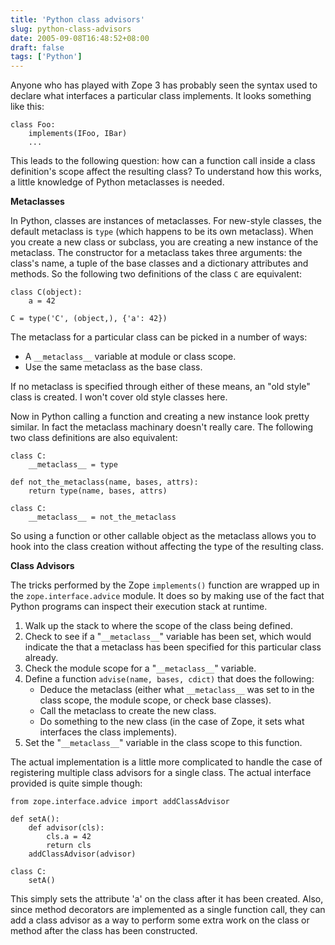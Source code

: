 ```yaml
---
title: 'Python class advisors'
slug: python-class-advisors
date: 2005-09-08T16:48:52+08:00
draft: false
tags: ['Python']
---
```


Anyone who has played with Zope 3 has probably seen the syntax used to
declare what interfaces a particular class implements. It looks
something like this:

    class Foo:
        implements(IFoo, IBar)
        ...

This leads to the following question: how can a function call inside a
class definition\'s scope affect the resulting class? To understand
how this works, a little knowledge of Python metaclasses is needed.

**Metaclasses**

In Python, classes are instances of metaclasses. For new-style
classes, the default metaclass is `type` (which happens to be its own
metaclass). When you create a new class or subclass, you are creating
a new instance of the metaclass. The constructor for a metaclass takes
three arguments: the class\'s name, a tuple of the base classes and a
dictionary attributes and methods. So the following two definitions of
the class `C` are equivalent:

    class C(object):
        a = 42

    C = type('C', (object,), {'a': 42})

The metaclass for a particular class can be picked in a number of
ways:

-   A `__metaclass__` variable at module or class scope.
-   Use the same metaclass as the base class.

If no metaclass is specified through either of these means, an \"old
style\" class is created. I won\'t cover old style classes here.

Now in Python calling a function and creating a new instance look
pretty similar. In fact the metaclass machinary doesn\'t really
care. The following two class definitions are also equivalent:

    class C:
        __metaclass__ = type

    def not_the_metaclass(name, bases, attrs):
        return type(name, bases, attrs)

    class C:
        __metaclass__ = not_the_metaclass

So using a function or other callable object as the metaclass
allows you to hook into the class creation without affecting the
type of the resulting class.

**Class Advisors**

The tricks performed by the Zope `implements()` function are
wrapped up in the `zope.interface.advice` module. It does so by
making use of the fact that Python programs can inspect their
execution stack at runtime.

1.  Walk up the stack to where the scope of the class being
    defined.
2.  Check to see if a \"`__metaclass__`\" variable has been set,
    which would indicate the that a metaclass has been specified
    for this particular class already.
3.  Check the module scope for a \"`__metaclass__`\" variable.
4.  Define a function `advise(name, bases, cdict)` that does the
    following:
    -   Deduce the metaclass (either what `__metaclass__` was set
        to in the class scope, the module scope, or check base
        classes).
    -   Call the metaclass to create the new class.
    -   Do something to the new class (in the case of Zope, it
        sets what interfaces the class implements).
5.  Set the \"`__metaclass__`\" variable in the class scope to
    this function.

The actual implementation is a little more complicated to handle
the case of registering multiple class advisors for a single
class. The actual interface provided is quite simple though:

    from zope.interface.advice import addClassAdvisor

    def setA():
        def advisor(cls):
            cls.a = 42
            return cls
        addClassAdvisor(advisor)

    class C:
        setA()

This simply sets the attribute \'a\' on the class after it has
been created. Also, since method decorators are implemented as a
single function call, they can add a class advisor as a way to
perform some extra work on the class or method after the class
has been constructed.
